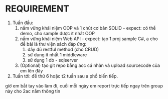 # REQUIREMENT

1. Tuần đầu:
   1. nắm vững khái niệm OOP và 1 chút cơ bản SOLID - expect: có thể demo, cho sample được ít nhất OOP
   2. nắm vững khái niệm Web API - expect: tạo 1 proj sample C#, a cho đề bài là thư viện sách đáp ứng:
      1. đầy đủ restful method (cho CRUD)
      2. sử dụng ít nhất 1 middleware
      3. sử dụng 1 db - sqlserver
   3. (Optional) tạo git repo bằng acc cá nhân và upload sourcecode của em lên đây
2. Tuần tới: để thứ 6 hoặc t2 tuần sau a phổ biến tiếp.

giờ em bắt tay vào làm đi, cuối mỗi ngày em report trực tiếp ngay trên group này cho 2ac nắm thông tin

